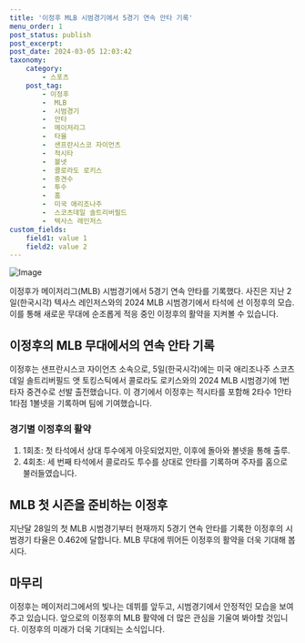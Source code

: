 ```yaml
---
title: '이정후 MLB 시범경기에서 5경기 연속 안타 기록'
menu_order: 1
post_status: publish
post_excerpt: 
post_date: 2024-03-05 12:03:42
taxonomy:
    category:
        - 스포츠
    post_tag:
        - 이정후
        -  MLB
        -  시범경기
        -  안타
        -  메이저리그
        -  타율
        -  샌프란시스코 자이언츠
        -  적시타
        -  볼넷
        -  콜로라도 로키스
        -  중견수
        -  투수
        -  홈
        -  미국 애리조나주
        -  스코츠데일 솔트리버필드
        -  텍사스 레인저스
custom_fields:
    field1: value 1
    field2: value 2
---
```


![Image](https://imgnews.pstatic.net/image/417/2024/03/05/0000986288_001_20240305092701432.jpg?type=w647)

이정후가 메이저리그(MLB) 시범경기에서 5경기 연속 안타를 기록했다. 사진은 지난 2일(한국시각) 텍사스 레인저스와의 2024 MLB 시범경기에서 타석에 선 이정후의 모습. 이를 통해 새로운 무대에 순조롭게 적응 중인 이정후의 활약을 지켜볼 수 있습니다.
## 이정후의 MLB 무대에서의 연속 안타 기록
이정후는 샌프란시스코 자이언츠 소속으로, 5일(한국시각)에는 미국 애리조나주 스코츠데일 솔트리버필드 앳 토킹스틱에서 콜로라도 로키스와의 2024 MLB 시범경기에 1번 타자 중견수로 선발 출전했습니다. 이 경기에서 이정후는 적시타를 포함해 2타수 1안타 1타점 1볼넷을 기록하며 팀에 기여했습니다.
### 경기별 이정후의 활약
1. 1회초: 첫 타석에서 상대 투수에게 아웃되었지만, 이후에 돌아와 볼넷을 통해 출루.
2. 4회초: 세 번째 타석에서 콜로라도 투수를 상대로 안타를 기록하며 주자를 홈으로 불러들였습니다.
## MLB 첫 시즌을 준비하는 이정후
지난달 28일의 첫 MLB 시범경기부터 현재까지 5경기 연속 안타를 기록한 이정후의 시범경기 타율은 0.462에 달합니다. MLB 무대에 뛰어든 이정후의 활약을 더욱 기대해 봅시다.
## 마무리
이정후는 메이저리그에서의 빛나는 데뷔를 앞두고, 시범경기에서 안정적인 모습을 보여주고 있습니다. 앞으로의 이정후의 MLB 활약에 더 많은 관심을 기울여 봐야할 것입니다. 이정후의 미래가 더욱 기대되는 소식입니다.
